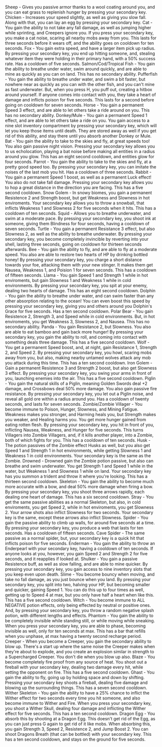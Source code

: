 Sheep - Gives you passive armor thanks to a wool coating around you, and you can eat grass to replenish hunger by pressing your secondary key.
Chicken - Increases your speed slightly, as well as giving you slow fall. Along with that, you can lay an egg by pressing your secondary key.
Cat - You gain the ability to not take any fall damage, as well as jumping higher while sprinting, and Creepers ignore you. If you press your secondary key, you make a cat noise, scaring all nearby mobs away from you. This lasts for three seconds before it wears off, and the ability goes on cooldown for ten seconds.
Fox - You gain extra speed, and have a larger item pick up radius. By pressing your secondary key, you end up hitting someone, and, stealing whatever item they were holding in their primary hand, with a 50% success rate. Has a cooldown of five seconds.
Salmon/Cod/Tropical Fish - You gain the ability to breathe under water, swim around quickly, and are able to mine as quickly as you can on land. This has no secondary ability.
Pufferfish - You gain the ability to breathe under water, and swim a bit faster, but nowhere near as quickly as you can with the other fish, and you can't mine as fast underwater. But, when you press H, you puff out, creating a hitbox around yourself. If anyone comes into contact with you, they take a heart of damage and inflicts poison for five seconds. This lasts for a second before going on cooldown for seven seconds.
Horse - You gain a permanent Speed 3 effect, and are able to let others take a ride around on you. This has no secondary ability.
Donkey/Mule - You gain a permanent Speed 1 effect, and are able to let others take a ride on you. You gain access to a nine slot inventory compartment by pressing your secondary key, which will let you keep those items until death. They are stored away as well if you get rid of this ability, and stay there until you absorb another Donkey or Mule.
Bat - You gain the ability to take to the skies and fly, at great speeds too! You also gain passive night vision. Pressing your secondary key allows you to us echolocation, playing a bat noise before making all entities in a radius around you glow. This has an eight second cooldown, and entities glow for four seconds.
Parrot - You gain the ability to take to the skies and fly, at a pretty good speed too. By pressing your secondary key, you can imitate the noises of the last mob you hit. Has a cooldown of three seconds.
Rabbit - You gain a permanent Speed 1 boost, as well as a permanent Luck effect! You also do not take fall damage. Pressing your secondary key allows you to hop a great distance in the direction you are facing. This has a five second cooldown.
Snow Golem - In snowy biomes, you gain a permanent Resistence 2 and Strength boost, but get Weakness and Slowness in hot enviroments. Your secondary key allows you to throw a snowball, that inflicts Weakness 1 and Slowness 2 for five seconds when it hits. This has a cooldown of ten seconds.
Squid - Allows you to breathe underwater, and swim at a moderate pace. By pressing your secondary key, you shoot ink at someone, giving them Blindness for four seconds, having a cooldown of seven seconds.
Turtle - You gain a permanent Resistance 3 effect, but also Slowness 2, as well as the ability to breathe underwater. By pressing your secondary key, you become completely invincible by reverting into your shell, lasting three seconds, going on cooldown for thirteen seconds afterwards.
Bee - You gain the ability to fly, and are able to fly at a moderate speed. You also are able to restore two hearts of HP by drinking bottled honey! By pressing your secondary key, you charge a short distance towards your foe, attacking them with your new stinger. It makes them get Nausea, Weakness 1, and Poision 1 for seven seconds. This has a cooldown of fifteen seconds.
Llama - You gain Speed 1 and Strength 1 while in hot enviroments, but gain Slowness 1 and Weakness 1 while in cold environments. By pressing your secondary key, you spit at your enemy, dealing two hearts of damage. This has an eight second cooldown.
Dolphin - You gain the ability to breathe under water, and can swim faster than any other absorption relating to the ocean! You can even boost this speed by pressing your secondary key, giving you and others around you Dolphin's Grace for five seconds. Has a ten second cooldown.
Polar Bear - You gain Resistence 2, Strength 3, and Speed while in cold environments. But, in hot enviroments, you get Weakness 3, Slowness 2, and Nausea. This has no secondary ability.
Panda - You gain Resistance 2, but Slowness. You also are able to eat bamboo and gain back more hunger! By pressing your secondary key, you gain the ability to roll, and coming into contact with something deals three damage. This has a five second cooldown.
Wolf - You get a permanent Speed boost, and, at night, gain Resistance 1, Strength 2, and Speed 2. By pressing your secondary key, you howl, scaring mobs away from you, but also, making nearby untamed wolves attack any mob you attack during this time. This has a ten second cooldown.
Iron Golem - Gain a permanent Resistence 3 and Strength 2 boost, but also get Slowness 3 effect. By pressing your secondary key, you swing your arms in front of you, launching enemies into the air. This has a five second cooldown.
Piglin - You gain the natural skills of a Piglin, meaning Golden Swords deal +2 damage, and Crossbows deal 50% more damage. You also gain passive fire resistance. By pressing your secondary key, you let out a Piglin noise, and reveal all gold ore within a radius around you. Has a cooldown of twenty seconds, and lasts for seven seconds.
Zombie/Zombie Villager - You become immune to Poison, Hunger, Slowness, and Mining Fatigue. Weakness makes you stronger, and Harming heals you, but Strength makes you weaker, and Healing harms you. You get more hunger gained from eating rotten flesh. By pressing your secondary key, you hit in front of you, inflicting Nausea, Weakness, and Hunger for five seconds. This turns Villagers into Zombie Villagers, and, if it kills another player, into a Zombie, both of which fights for you. This has a cooldown of ten seconds.
Husk - The potion passives of the Zombie effect Husks as well, but you also get Speed 1 and Strength 1 in hot environments, while getting Slowness 1 and Weakness 1 in cold environments. Your secondary key is the same as the Zombie.
Drowned - Drowned gain the Zombie potion passive, but also can breathe and swim underwater. You get Strength 1 and Speed 1 while in the water, but Weakness 1 and Slowness 1 while on land. Your secondary key has you summon a trident and throw it where you're looking. This has a thirteen second cooldown.
Skeleton - You gain the ability to become much more accurate with a bow, and deal 50% more damage when firing a bow. By pressing your secondary key, you shoot three arrows rapidly, each dealing one heart of damage. This has a six second cooldown.
Stray - You get the same passive abilities as a normal Skeleton, but also, in cold enviroments, you get Speed 2, while in hot enviroments, you get Slowness 2. Your arrow shots also inflict Slowness for two seconds. Your secondary key is the same, except these arrows also inflict Slowness.
Spider - You gain the passive ability to climb up walls, for around five seconds at a time. By pressing your secondary key, you produce a web that lasts for ten seconds. Has a cooldown of fifteen seconds.
Cave Spider - The same passive as a normal spider, but, your secondary key is a quick hit that inflicts poison for five seconds.
Enderman - You gain the ability to throw an Enderpearl with your secondary key, having a cooldown of ten seconds. If anyone looks at you, however, you gain Speed 2 and Strength 2 for five seconds, and it reapplies if looked at.
Shulker - You gain a passive Resistence buff, as well as slow falling, and are able to mine quicker. By pressing your secondary key, you gain access to nine inventory slots that you keep even upon death.
Slime - You become bouncy when moving, and take no fall damage, as you just bounce when you land. By pressing your secondary key, you split into two, halving your HP, but becoming smaller and quicker, gaining Speed 1. You can do this up to four times as well, getting up to Speed 4 at max, but you only have half a heart when like this. This has a five second cooldown.
Witch - You become immune to ALL NEGATIVE potion effects, only being effected by neutral or positive ones. And, by pressing your secondary key, you throw a random negative splash potion, with different lengths and effects.
Phantom - You gain the ability to be completely invisible while standing still, or while moving while sneaking. When you press your secondary key, you are able to phase, becoming invisible as well, only for ten seconds at max. This has a bar that refills when you unphase, at max having a twenty second recharge period.
Creeper - When you become a Creeper, you gain the secondary ability to blow up. There's a start up where the same noise the Creeper makes when they're about to explode, and you create an explosion similar in strength to a Supercharged Creeper. You don't die when you blow up also.
Blaze - You become completely fire proof from any source of heat. You shoot out a fireball with your secondary key, dealing two damage every hit, while setting the opponent on fire. This has a five second cooldown.
Ghast - You gain the ability to fly, going up by holding space and down by shifting. Pressing your secondary key shoots a fireball, dealing five damage and blowing up the surrounding things. This has a seven second cooldown.
Wither Skeleton - You gain the ability  to have a 25% chance to inflict the Wither effect for two seconds every time you hit someone, and also become immune to Wither and Fire. When you press your secondary key, you shoot a Wither Skull, dealing four damage and inflicting the Wither effect for five seconds. This has a ten second cooldown.
Dragon Egg - You absorb this by shooting at a Dragon Egg. This doesn't get rid of the Egg, as you can just press G again to get rid of it like mobs. When absorbing this, you gain Strength 3, Speed 2, Resistence 2, and Jump Boost 2. You can shoot Dragons Breath (that can be bottled) with your secondary key. This has a ten second cooldown, and stays on the ground for five seconds.
